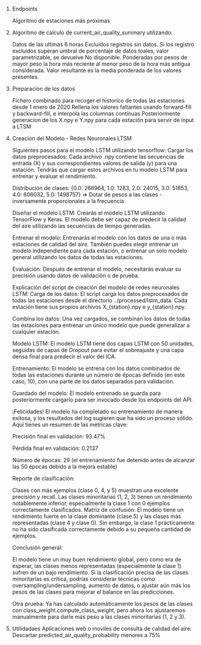1. Endpoints

   Algoritmo de estaciones más próximas

2. Algoritmo de calculo de current_air_quality_summary utilizando:

    Datos de las ultimas  6 horas
    Excluidos registros sin datos. Si los registro excluidos superan umbral de porcentaje de datos toales, valor parametrizable, se devuelve No disponible.
    Ponderadas por pesos de mayor peso la hora más reciente al menor peso de la hora más antigua considerada.
    Valor resultante es la media ponderada de los valores presentes.

3. Preparacion de los datos

   Fichero combinado para recoger el historico de todas las estaciones desde 1 enero de 2020
   Rellena los valores faltantes usando forward-fill y backward-fill, e interpola las columnas continuas
   Posteriormente generacion de los X.npy e Y.npy para cada estación para servir de input a LTSM

4. Creacion del Modelo - Redes Neuronales LTSM

   Siguientes pasos para el modelo LSTM utilizando tensorflow:
    Cargar los datos preprocesados: Cada archivo .npy contiene las secuencias de entrada (X) y sus correspondientes valores de salida (y) para una estación. Tendrás que cargar estos archivos en tu modelo LSTM para entrenar y evaluar el rendimiento.

    Distribución de clases: {0.0: 268964, 1.0: 1283, 2.0: 24015, 3.0: 51853, 4.0: 606032, 5.0: 1498757} => Dotar de pesos a las clases - inversamente proporcionales a la frecuencia


    Diseñar el modelo LSTM: Crearás el modelo LSTM utilizando TensorFlow y Keras. El modelo debe ser capaz de predecir la calidad del aire utilizando las secuencias de tiempo generadas.

    Entrenar el modelo: Entrenarás el modelo con los datos de una o más estaciones de calidad del aire. También puedes elegir entrenar un modelo independiente para cada estación, o entrenar un solo modelo general utilizando los datos de todas las estaciones.

    Evaluación: Después de entrenar el modelo, necesitarás evaluar su precisión usando datos de validación o de prueba.

    Explicación del script de creación del modelo de redes neuronales LSTM:
    Carga de los datos: El script carga los datos preprocesados de todas las estaciones desde el directorio ../processed/lstm_data. Cada estación tiene sus propios archivos X_{station}.npy e y_{station}.npy.

    Combina los datos: Una vez cargados, se combinan los datos de todas las estaciones para entrenar un único modelo que puede generalizar a cualquier estación.

    Modelo LSTM: El modelo LSTM tiene dos capas LSTM con 50 unidades, seguidas de capas de Dropout para evitar el sobreajuste y una capa densa final para predecir el valor del ICA.

    Entrenamiento: El modelo se entrena con los datos combinados de todas las estaciones durante un número de épocas definido (en este caso, 10), con una parte de los datos separados para validación.

    Guardado del modelo: El modelo entrenado se guarda para posteriormente cargarlo para ser invocado desde los endpoints del API.


    ¡Felicidades! El modelo ha completado su entrenamiento de manera exitosa, y los resultados del log sugieren que ha sido un proceso sólido. Aquí tienes un resumen de las métricas clave:

      Precisión final en validación: 93.47%

      Pérdida final en validación: 0.2137

      Número de épocas: 29 (el entrenamiento fue detenido antes de alcanzar las 50 épocas debido a la mejora estable)

      Reporte de clasificación:

      Clases con más ejemplos (clase 0, 4, y 5) muestran una excelente precisión y recall.
      Las clases minoritarias (1, 2, 3) tienen un rendimiento notablemente inferior, especialmente la clase 1 con 0 ejemplos correctamente clasificados.
      Matriz de confusión: El modelo tiene un rendimiento fuerte en la clase dominante (clase 5) y las clases más representadas (clase 4 y clase 0). Sin embargo, la clase 1 prácticamente no ha sido clasificada correctamente debido a su pequeña cantidad de ejemplos.

      Conclusión general:

      El modelo tiene un muy buen rendimiento global, pero como era de esperar, las clases menos representadas (especialmente la clase 1) sufren de un bajo rendimiento.
      Si la clasificación precisa de las clases minoritarias es crítica, podrías considerar técnicas como oversampling/undersampling, aumento de datos, o ajustar aún más los pesos de las clases para mejorar el balance en las predicciones.

      Otra prueba: Ya has calculado automáticamente los pesos de las clases con class_weight.compute_class_weight, pero ahora los ajustaremos manualmente para darle más peso a las clases minoritarias (1, 2 y 3).


5. Utilidadaes
   Aplicaciones web o moviles de consulta de calidad del aire: Descartar predicted_air_quality_probability menores a 75%